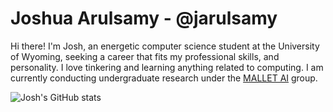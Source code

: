 # Joshua Arulsamy - @jarulsamy

Hi there! I'm Josh, an energetic computer science student at the University of
Wyoming, seeking a career that fits my professional skills, and personality. I
love tinkering and learning anything related to computing. I am currently
conducting undergraduate research under the [MALLET AI](http://mallet.ai) group.

![Josh's GitHub stats](https://github-readme-stats.vercel.app/api?username=jarulsamy&show_icons=true&theme=radical&include_all_commits=true&count_private=true&hide_title=true&hide=star,contribs)
